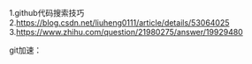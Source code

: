 <attachment contentEditable="false" data-atts="%5B%5D" data-aid=".atts-d5638396-d540-41a0-96f0-6cff95e37b3b"></attachment>

1.github代码搜索技巧
2.https://blog.csdn.net/liuheng0111/article/details/53064025
3.https://www.zhihu.com/question/21980275/answer/19929480

git加速：